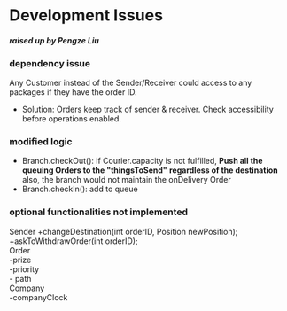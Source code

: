 # Development Issues 
#### *raised up by Pengze Liu*

### dependency issue
Any Customer instead of the Sender/Receiver could access to any packages if they have the order ID.
- Solution: Orders keep track of sender & receiver. Check accessibility before operations enabled.

### modified logic
- Branch.checkOut(): if Courier.capacity is not fulfilled, **Push all the queuing Orders to the "thingsToSend"**
    **regardless of the destination**
    also, the branch would not maintain the onDelivery Order
- Branch.checkIn(): add to queue

### optional functionalities not implemented
  Sender
    +changeDestination(int orderID, Position newPosition);  
    +askToWithdrawOrder(int orderID);  
  Order  
    -prize  
    -priority  
    - <Position>path  
  Company  
    -companyClock  
